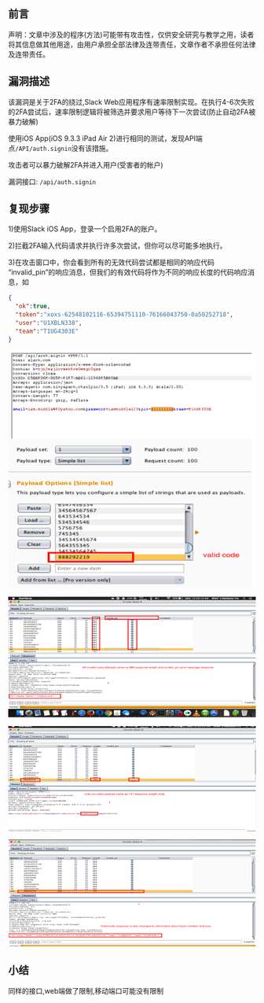 

## 前言

声明：文章中涉及的程序(方法)可能带有攻击性，仅供安全研究与教学之用，读者将其信息做其他用途，由用户承担全部法律及连带责任，文章作者不承担任何法律及连带责任。



## 漏洞描述

该漏洞是关于2FA的绕过,Slack Web应用程序有速率限制实现。在执行4-6次失败的2FA尝试后，速率限制逻辑将被筛选并要求用户等待下一次尝试(防止自动2FA被暴力破解)

使用iOS App(iOS 9.3.3 iPad Air 2)进行相同的测试，发现API端点`/API/auth.signin`没有该措施。

攻击者可以暴力破解2FA并进入用户(受害者的帐户)

漏洞接口: `/api/auth.signin`


## 复现步骤

1)使用Slack iOS App，登录一个启用2FA的账户。

2)拦截2FA输入代码请求并执行许多次尝试，但你可以尽可能多地执行。

3)在攻击窗口中，你会看到所有的无效代码尝试都是相同的响应代码 “invalid_pin”的响应消息，但我们的有效代码将作为不同的响应长度的代码响应消息，如

```json
{
  "ok":true,
  "token":"xoxs-62548102116-65394751110-76166043750-0a50252718",
  "user":"U1XBLN338",
  "team":"T1UG4303E"
}

```

![img_26.png](img_26.png)

![img_27.png](img_27.png)

![img_28.png](img_28.png)

![img_29.png](img_29.png)



## 小结

同样的接口,web端做了限制,移动端口可能没有限制








